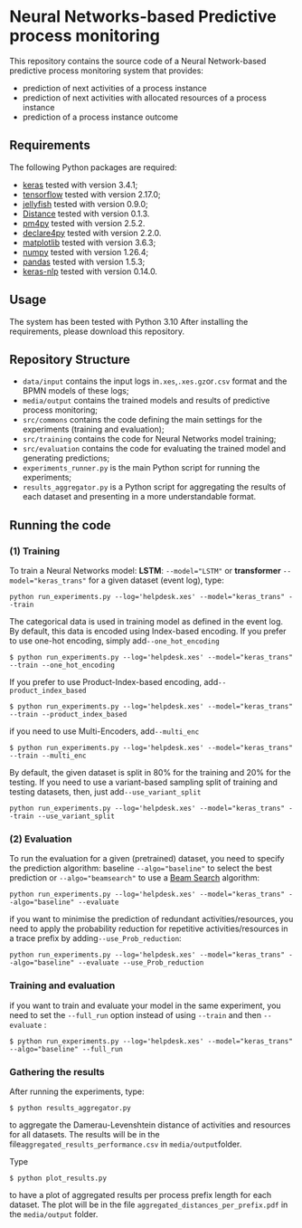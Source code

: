 # Neural Networks-based Predictive process monitoring
This repository contains the source code of a Neural Network-based predictive process monitoring system that provides:
- prediction of next activities of a process instance
- prediction of next activities with allocated resources of a process instance 
- prediction of a process instance outcome
## Requirements
The following Python packages are required:

-   [keras]() tested with version 3.4.1;
-   [tensorflow]() tested with version 2.17.0;
-   [jellyfish]() tested with version 0.9.0;
-   [Distance]() tested with version 0.1.3.
-   [pm4py]() tested with version 2.5.2.
-   [declare4py]() tested with version 2.2.0.
-   [matplotlib](https://matplotlib.org/) tested with version 3.6.3;
-   [numpy]() tested with version 1.26.4;
-   [pandas]() tested with version 1.5.3;
-   [keras-nlp]() tested with version 0.14.0.


## Usage
The system has been tested with Python 3.10 After installing the requirements, please download this repository.

## Repository Structure
- `data/input` contains the input logs in`.xes`,`.xes.gz`or`.csv` format and the BPMN models of these logs;
- `media/output` contains the trained models and results of predictive process monitoring;
- `src/commons` contains the code defining the main settings for the experiments (training and evaluation);
- `src/training` contains the code for Neural Networks model training;
- `src/evaluation` contains the code for evaluating the trained model and generating predictions; 
- `experiments_runner.py` is the main Python script for running the experiments;
- `results_aggregator.py` is a Python script for aggregating the results of each dataset and presenting in a more 
  understandable format.
  

## Running the code
### (1) Training
To train a Neural Networks model: **LSTM**: `--model="LSTM"` or **transformer** `--model="keras_trans"` for a given dataset (event log), type: 
```
python run_experiments.py --log='helpdesk.xes' --model="keras_trans" --train
```
The categorical data is used in training model as defined in the event log. 
By default, this data is encoded using Index-based encoding. If you prefer to use one-hot encoding,
simply add`--one_hot_encoding`
```
$ python run_experiments.py --log='helpdesk.xes' --model="keras_trans" --train --one_hot_encoding
```
If you prefer to use Product-Index-based encoding, add`--product_index_based`
```
$ python run_experiments.py --log='helpdesk.xes' --model="keras_trans" --train --product_index_based
```
if you need to use Multi-Encoders, add`--multi_enc`
```
$ python run_experiments.py --log='helpdesk.xes' --model="keras_trans" --train --multi_enc
```
By default, the given dataset is split in 80% for the training and 20% for the testing. 
If you need to use a variant-based sampling split of training and testing datasets, then, just add`--use_variant_split` 
```
python run_experiments.py --log='helpdesk.xes' --model="keras_trans" --train --use_variant_split
```
### (2) Evaluation
To run the evaluation for a given (pretrained) dataset, you need to specify the prediction algorithm: baseline `--algo="baseline"` to select the best prediction or `--algo="beamsearch"` to use a [Beam Search](https://towardsdatascience.com/foundations-of-nlp-explained-visually-beam-search-how-it-works-1586b9849a24) algorithm:

```
python run_experiments.py --log='helpdesk.xes' --model="keras_trans" --algo="baseline" --evaluate
```
if you want to minimise the prediction of redundant activities/resources, 
you need to apply the probability reduction for repetitive activities/resources
in a trace prefix by adding`--use_Prob_reduction`:
```
python run_experiments.py --log='helpdesk.xes' --model="keras_trans" --algo="baseline" --evaluate --use_Prob_reduction
```
### Training and evaluation
if you want to train and evaluate your model in the same experiment, you need to set the `--full_run` option instead of using `--train` and then `--evaluate` :
```
$ python run_experiments.py --log='helpdesk.xes' --model="keras_trans" --algo="baseline" --full_run
```

### Gathering the results
After running the experiments, type:
```
$ python results_aggregator.py 
```
to aggregate the Damerau-Levenshtein distance of activities and resources for all datasets. The results will be in the 
file`aggregated_results_performance.csv` in `media/output`folder. 

Type
```
$ python plot_results.py
```
to have a plot of aggregated results per process prefix length for each dataset. The plot will be in the file `aggregated_distances_per_prefix.pdf` in the `media/output` 
folder.

